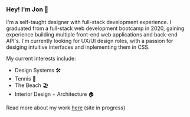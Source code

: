 ### Hey! I'm Jon 🦦

I'm a self-taught designer with full-stack development experience. I graduated from a full-stack web development bootcamp in 2020, gaining experience building multiple front-end web applications and back-end API's. I'm currently looking for UX/UI design roles, with a passion for desiging intuitive interfaces and inplementing them in CSS.

My current interests include:

- Design Systems 🛠
- Tennis 🎾
- The Beach 🏖
- Interior Design + Architecture 🏠

Read more about my work [here](https://jush.xyz/work) (site in progress)

<!--
**jonush/jonush** is a ✨ _special_ ✨ repository because its `README.md` (this file) appears on your GitHub profile.

Here are some ideas to get you started:

- 🔭 I’m currently working on ...
- 🌱 I’m currently learning ...
- 👯 I’m looking to collaborate on ...
- 🤔 I’m looking for help with ...
- 💬 Ask me about ...
- 📫 How to reach me: ...
- 😄 Pronouns: ...
- ⚡ Fun fact: ...
-->

